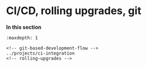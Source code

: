 # CI/CD, rolling upgrades, git


**In this section**
```{toctree}
:maxdepth: 1

<!-- git-based-development-flow -->
../projects/ci-integration
<!-- rolling-upgrades -->
``` 
